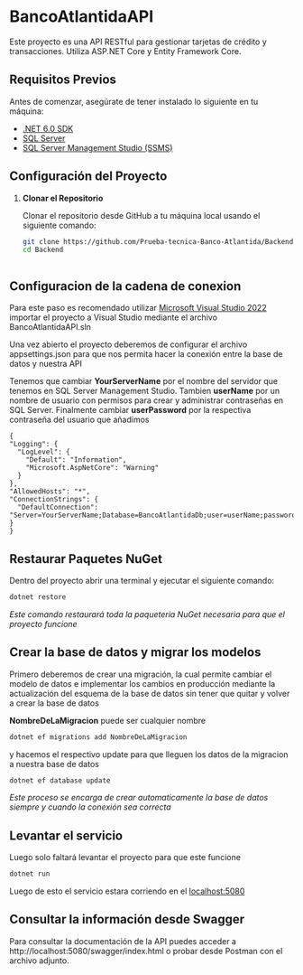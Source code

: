 # BancoAtlantidaAPI

Este proyecto es una API RESTful para gestionar tarjetas de crédito y transacciones. Utiliza ASP.NET Core y Entity Framework Core.

## Requisitos Previos

Antes de comenzar, asegúrate de tener instalado lo siguiente en tu máquina:

- [.NET 6.0 SDK](https://dotnet.microsoft.com/download/dotnet/6.0)
- [SQL Server](https://www.microsoft.com/en-us/sql-server/sql-server-downloads)
- [SQL Server Management Studio (SSMS)](https://aka.ms/ssmsfullsetup) 

## Configuración del Proyecto

1. **Clonar el Repositorio**

   Clonar el repositorio desde GitHub a tu máquina local usando el siguiente comando:

   ```bash
   git clone https://github.com/Prueba-tecnica-Banco-Atlantida/Backend
   cd Backend


   
## Configuracion de la cadena de conexion
Para este paso es recomendado utilizar [Microsoft Visual Studio 2022](https://visualstudio.microsoft.com/es/vs/)
importar el proyecto a Visual Studio mediante el archivo BancoAtlantidaAPI.sln 

Una vez abierto el proyecto deberemos de configurar el archivo appsettings.json para que nos permita hacer la conexión entre la base de datos y nuestra API

Tenemos que cambiar **YourServerName** por el nombre del servidor que tenemos en SQL Server Management Studio.
Tambien **userName** por un nombre de usuario con permisos para crear y administrar contraseñas en SQL Server.
Finalmente cambiar **userPassword** por la respectiva contraseña del usuario que añadimos



  ```code
{
  "Logging": {
    "LogLevel": {
      "Default": "Information",
      "Microsoft.AspNetCore": "Warning"
    }
  },
  "AllowedHosts": "*",
  "ConnectionStrings": {
    "DefaultConnection": "Server=YourServerName;Database=BancoAtlantidaDb;user=userName;password=userPassword;Trusted_Connection=True;TrustServerCertificate=True;"
  }
}

```

## Restaurar Paquetes NuGet
Dentro del proyecto abrir una terminal y ejecutar el siguiente comando:
```bash
dotnet restore
```
*Este comando restaurará toda la paqueteria NuGet necesaria para que el proyecto funcione*



## Crear la base de datos y migrar los modelos

Primero deberemos de crear una migración, la cual permite cambiar el modelo de datos e implementar los cambios en producción mediante la actualización del esquema de la base de datos sin tener que quitar y volver a crear la base de datos

**NombreDeLaMigracion** puede ser cualquier nombre

```bash
dotnet ef migrations add NombreDeLaMigracion
```
y hacemos el respectivo update para que lleguen los datos de la migracion a nuestra base de datos

```bash
dotnet ef database update
```
*Este proceso se encarga de crear automaticamente la base de datos siempre y cuando la conexión sea correcta*

## Levantar el servicio
Luego solo faltará levantar el proyecto para que este funcione

```bash
dotnet run
```

Luego de esto el servicio estara corriendo en el [localhost:5080](http://localhost:5080)

## Consultar la información desde Swagger

Para consultar la documentación de la API puedes acceder a http://localhost:5080/swagger/index.html o probar desde Postman con el archivo adjunto.




